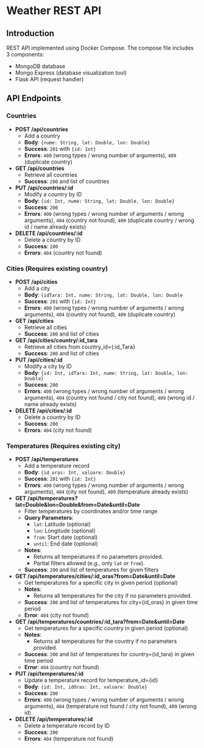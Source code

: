 # Weather REST API

## Introduction

REST API implemented using Docker Compose. The compose file includes 3 components:

- MongoDB database
- Mongo Express (database visualization tool)
- Flask API (request handler)

## API Endpoints

### Countries

- **POST /api/countries**
  * Add a country
  * **Body**: `{nume: String, lat: Double, lon: Double}`
  * **Success**: `201` with `{id: Int}`
  * **Errors**: `400` (wrong types / wrong number of arguments), `409` (duplicate country)
- **GET /api/countries**
  * Retrieve all countries
  * **Success**: `200` and list of countries
- **PUT /api/countries/:id**
  * Modify a country by ID
  * **Body**: `{id: Int, nume: String, lat: Double, lon: Double}`
  * **Success**: `200`
  * **Errors**: `400` (wrong types / wrong number of arguments / wrong arguments), `404` (country not found), `409` (duplicate country / wrong id / name already exists)
- **DELETE /api/countries/:id**
  * Delete a country by ID
  * **Success**: `200`
  * **Errors**: `404` (country not found)

### Cities (Requires existing country)

- **POST /api/cities**
  * Add a city
  * **Body**: `{idTara: Int, nume: String, lat: Double, lon: Double`
  * **Success**: `201` with `{id: Int}`
  * **Errors**: `400` (wrong types / wrong number of arguments / wrong arguments), `404` (country not found), `409` (duplicate country)
- **GET /api/cities**
  * Retrieve all cities
  * **Success**: `200` and list of cities
- **GET /api/cities/country/:id_tara**
  * Retrieve all cities from country_id={:id_Tara}
  * **Success**: `200` and list of cities
- **PUT /api/cities/:id**
  * Modify a city by ID
  * **Body**: `{id: Int, idTara: Int, nume: String, lat: Double, lon: Double}`
  * **Success**: `200`
  * **Errors**: `400` (wrong types / wrong number of arguments / wrong arguments), `404` (country not found / city not found), `409` (wrong id / name already exists)
- **DELETE /api/cities/:id**
  * Delete a country by ID
  * **Success**: `200`
  * **Errors**: `404` (city not found)

### Temperatures (Requires existing city)

- **POST /api/temperatures**
  * Add a temperature record
  * **Body**: `{id_oras: Int, valoare: Double}`
  * **Success**: `201` with `{id: Int}`
  * **Errors**: `400` (wrong types / wrong number of arguments / wrong arguments), `404` (city not found), `409` (temperature already exists)
- **GET /api/temperatures?lat=Double&lon=Double&from=Date&until=Date**
  * Filter temperatures by coordinates and/or time range
  * **Query Parameters**:
    - `lat`: Latitude (optional)
    - `lon`: Longitude (optional)
    - `from`: Start date (optional)
    - `until`: End date (optional)
  * **Notes**:
    - Returns all temperatures if no parameters provided.
    - Partial filters allowed (e.g., only `lat` or `from`).
  * **Success**: `200` and list of temperatures for given filters
- **GET /api/temperatures/cities/:id_oras?from=Date&until=Date**
  * Get temperatures for a specific city in given period (optional)
  * **Notes**:
    - Returns all temperatures for the city if no parameters provided.
  * **Success**: `200` and list of temperatures for city={id_oras} in given time period
  * **Error**: `404` (city not found)
- **GET /api/temperatures/countries/:id_tara?from=Date&until=Date**
  * Get temperatures for a specific country in given period (optional)
  * **Notes**:
    - Returns all temperatures for the country if no parameters provided.
  * **Success**: `200` and list of temperatures for country={id_tara} in given time period
  * **Error**: `404` (country not found)
- **PUT /api/temperatures/:id**
  * Update a temperature record for temperature_id={id}
  * **Body**: `{id: Int, idOras: Int, valoare: Double}`
  * **Success**: `200`
  * **Errors**: `400` (wrong types / wrong number of arguments / wrong arguments), `404` (temperature not found / city not found), `409` (wrong id)
- **DELETE /api/temperatures/:id**
  * Delete a temperature record by ID
  * **Success**: `200`
  * **Errors**: `404` (temperature not found)
